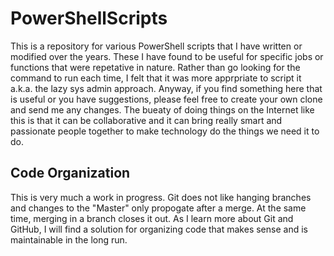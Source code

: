 # PowerShellScripts
This is a repository for various PowerShell scripts that I have written or modified over the years.  These I have found to be useful for specific jobs or functions that were repetative in nature.  Rather than go looking for the command to run each time, I felt that it was more apprpriate to script it a.k.a. the lazy sys admin approach.  Anyway, if you find something here that is useful or you have suggestions, please feel free to create your own clone and send me any changes.  The bueaty of doing things on the Internet like this is that it can be collaborative and it can bring really smart and passionate people together to make technology do the things we need it to do.
## Code Organization
This is very much a work in progress.  Git does not like hanging branches and changes to the "Master" only propogate after a merge.  At the same time, merging in a branch closes it out.  As I learn more about Git and GitHub, I will find a solution for organizing code that makes sense and is maintainable in the long run.
